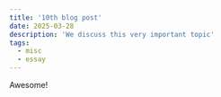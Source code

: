 ```yaml
---
title: '10th blog post'
date: 2025-03-28
description: 'We discuss this very important topic'
tags:
  - misc
  - essay
---
```


Awesome!